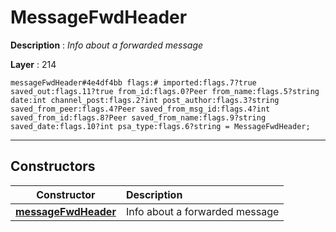 # MessageFwdHeader

**Description** : *Info about a forwarded message*

**Layer** : 214

```tl
messageFwdHeader#4e4df4bb flags:# imported:flags.7?true saved_out:flags.11?true from_id:flags.0?Peer from_name:flags.5?string date:int channel_post:flags.2?int post_author:flags.3?string saved_from_peer:flags.4?Peer saved_from_msg_id:flags.4?int saved_from_id:flags.8?Peer saved_from_name:flags.9?string saved_date:flags.10?int psa_type:flags.6?string = MessageFwdHeader;
```

---

## Constructors

| Constructor | Description |
| :---: | :--- |
| [**messageFwdHeader**](constructor/messageFwdHeader) | Info about a forwarded message |